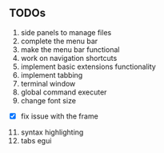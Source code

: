 ## TODOs
1. side panels to manage files
2. complete the menu bar
3. make the menu bar functional
4. work on navigation shortcuts
5. implement basic extensions functionality
6. implement tabbing
7. terminal window
8. global command executer
9. change font size 
- [x] fix issue with the frame 



11. syntax highlighting
12. tabs egui